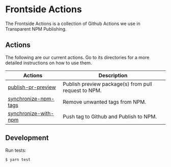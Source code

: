 # Frontside Actions
The Frontside Actions is a collection of Github Actions we use in Transparent NPM Publishing.

## Actions
The following are our current actions. Go to its directories for a more detailed instructions on how to use them.

| Actions | Description |
| ------- | ----------- |
| [publish-pr-preview](/publish-pr-preview) | Publish preview package(s) from pull request to NPM. |
| [synchronize-npm-tags](/synchronize-npm-tags) | Remove unwanted tags from NPM. |
| [synchronize-with-npm](/synchronize-with-npm) | Push tag to Github and Publish to NPM. |

## Development

Run tests:

``` shell
$ yarn test
```
